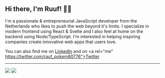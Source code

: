## Hi there, I'm Ruuf! 👋🏼

I'm a passionate & entrepreneurial JavaScript developer from the
Netherlands who likes to push the web beyond it's limits. I specialize
in modern frontend using React & Svelte and I also feel at home on the
backend using Node/TypeScript. I'm interested in helping inspiring companies create innovative web 
apps that users love.

You can also find me on [LinkedIn](https://www.linkedin.com/in/rauf-jatoi-aa44892aa/)  and on <a rel="me" https://twitter.com/rauf_pokem80776">Twitter</a>

---

![](https://github-readme-stats.vercel.app/api?username=vnglst&show_icons=true&count_private=true) ![](https://github-readme-stats.vercel.app/api/top-langs/?username=vnglst&layout=compact)
